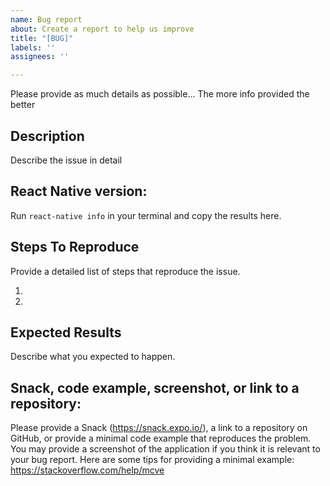 ```yaml
---
name: Bug report
about: Create a report to help us improve
title: "[BUG]"
labels: ''
assignees: ''

---
```


Please provide as much details as possible... The more info provided the better

## Description
Describe the issue in detail

## React Native version:
Run `react-native info` in your terminal and copy the results here.

## Steps To Reproduce
Provide a detailed list of steps that reproduce the issue.

1.
2.

## Expected Results
Describe what you expected to happen.

## Snack, code example, screenshot, or link to a repository:
Please provide a Snack (https://snack.expo.io/), a link to a repository on GitHub, or provide a minimal code example that reproduces the problem.
You may provide a screenshot of the application if you think it is relevant to your bug report.
Here are some tips for providing a minimal example: https://stackoverflow.com/help/mcve
